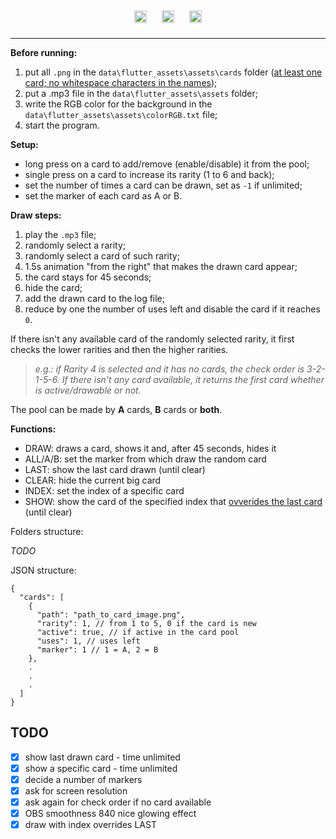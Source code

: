 <div style="text-align:center;">
    <img src="https://user-images.githubusercontent.com/25181517/186150365-da1eccce-6201-487c-8649-45e9e99435fd.png" alt="FlutterIcon" width="20" style="margin: 10px;" />
    <img src="https://user-images.githubusercontent.com/25181517/186150304-1568ffdf-4c62-4bdc-9cf1-8d8efcea7c5b.png" alt="DartIcon" width="20" style="margin: 10px;" />
    <img src="https://user-images.githubusercontent.com/25181517/186884150-05e9ff6d-340e-4802-9533-2c3f02363ee3.png" alt="WindowsIcon" width="20" style="margin: 10px;" />
</div>


----

**Before running:**
1. put all `.png` in the `data\flutter_assets\assets\cards` folder (<u>at least one card; no whitespace characters in the names</u>);
2. put a .mp3 file in the `data\flutter_assets\assets` folder;
3. write the RGB color for the background in the `data\flutter_assets\assets\colorRGB.txt` file;
4. start the program.

**Setup:**
- long press on a card to add/remove (enable/disable) it from the pool;
- single press on a card to increase its rarity (1 to 6 and back);
- set the number of times a card can be drawn, set as `-1` if unlimited;
- set the marker of each card as A or B.

**Draw steps:**
1. play the `.mp3` file;
2. randomly select a rarity;
3. randomly select a card of such rarity;
4. 1.5s animation "from the right" that makes the drawn card appear;
5. the card stays for 45 seconds;
6. hide the card;
7. add the drawn card to the log file;
8. reduce by one the number of uses left and disable the card if it reaches `0`.

If there isn't any available card of the randomly selected rarity, it first checks the lower rarities and then the higher rarities.
> _e.g.: if Rarity 4 is selected and it has no cards, the check order is 3-2-1-5-6. If there isn't any card available, it returns the first card whether is active/drawable or not._

The pool can be made by **A** cards, **B** cards or **both**.

**Functions:**
- DRAW: draws a card, shows it and, after 45 seconds, hides it
- ALL/A/B: set the marker from which draw the random card
- LAST: show the last card drawn (until clear)
- CLEAR: hide the current big card
- INDEX: set the index of a specific card
- SHOW: show the card of the specified index that <u>ovverides the last card</u> (until clear)

Folders structure:

*TODO*

JSON structure:
```
{
  "cards": [
    {
      "path": "path_to_card_image.png",
      "rarity": 1, // from 1 to 5, 0 if the card is new
      "active": true, // if active in the card pool
      "uses": 1, // uses left
      "marker": 1 // 1 = A, 2 = B
    },
    .
    .
    .
  ]
}

```

## TODO
- [x] show last drawn card - time unlimited
- [x] show a specific card - time unlimited
- [x] decide a number of markers
- [x] ask for screen resolution
- [x] ask again for check order if no card available
- [x] OBS smoothness 840 nice glowing effect
- [x] draw with index overrides LAST